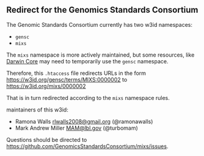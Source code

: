 ## Redirect for the Genomics Standards Consortium

The Genomic Standards Consortium currently has two w3id namespaces:
- `gensc`
- `mixs`

The `mixs` namespace is more actively maintained, but some resources, like [Darwin Core](https://dwc.tdwg.org/) may need to temporarily use the `gensc` namespace.

Therefore, this `.htaccess` file redirects URLs in the form https://w3id.org/gensc/terms/MIXS:0000002 to https://w3id.org/mixs/0000002

That is in turn redirected according to the `mixs` namespace rules.

maintainers of this w3id:
- Ramona Walls <rlwalls2008@gmail.org> (@ramonawalls)
- Mark Andrew Miller <MAM@lbl.gov> (@turbomam)

Questions should be directed to https://github.com/GenomicsStandardsConsortium/mixs/issues.

